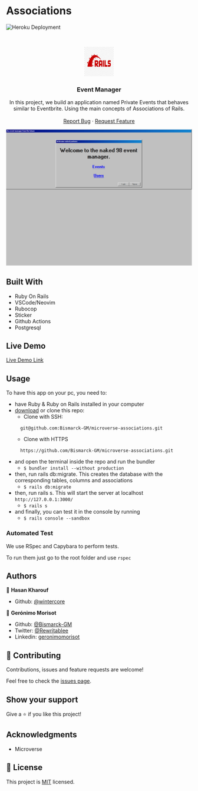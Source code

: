 # Associations

![Heroku Deployment](https://github.com/Bismarck-GM/microverse-associations/workflows/Deploy%20to%20Heroku/badge.svg?branch=development)

<br />
<p align="center">
  <a href="https://github.com/Bismarck-GM/microverse-associations">
    <img src="rails-image.jpg" alt="Logo" width="80" height="80">
  </a>

  <h3 align="center">Event Manager</h3>

  <p align="center">
    In this project, we build an application named Private Events that behaves similar to Eventbrite. Using the main concepts of Associations of Rails.
    <br />
    <br />
    <a href="https://github.com/Bismarck-GM/microverse-associations/issues">Report Bug</a>
    ·
    <a href="https://github.com/Bismarck-GM/microverse-associations/issues">Request Feature</a>
  </p>
</p>

![screenshot](./demo.gif)

## Built With

- Ruby On Rails
- VSCode/Neovim
- Rubocop
- Sticker
- Github Actions
- Postgresql

## Live Demo

[Live Demo Link](https://naked-event-manager.herokuapp.com/)


<!-- INSTALLATION -->
## Usage

To have this app on your pc, you need to:
* have Ruby & Ruby on Rails installed in your computer
* [download](https://github.com/Bismarck-GM/microverse-associations/archive/development.zip) or clone this repo:
  - Clone with SSH:
  ```
    git@github.com:Bismarck-GM/microverse-associations.git
  ```
  - Clone with HTTPS
  ```
    https://github.com/Bismarck-GM/microverse-associations.git
  ```
* and open the terminal inside the repo and run the bundler
  - ```$ bundler install --without production```
* then, run rails db:migrate. This creates the database with the corresponding tables, columns and associations
  - ```$ rails db:migrate```
* then, run rails s. This will start the server at localhost `http://127.0.0.1:3000/`
  - ```$ rails s```
* and finally, you can test it in the console by running
  - ```$ rails console --sandbox```

<!-- AUTOMATED TEST -->
### Automated Test

We use RSpec and Capybara to perform tests.

To run them just go to the root folder and use ```rspec```

## Authors

👤 **Hasan Kharouf**

- Github: [@wintercore](https://github.com/wintercore)

👤 **Gerónimo Morisot**

- Github: [@Bismarck-GM](https://github.com/Bismarck-GM)
- Twitter: [@Rewritablee](https://twitter.com/Rewritablee)
- Linkedin: [geronimomorisot](https://linkedin.com/in/geronimomorisot)

## 🤝 Contributing

Contributions, issues and feature requests are welcome!

Feel free to check the [issues page](issues/).

## Show your support

Give a ⭐️ if you like this project!

## Acknowledgments

- Microverse

## 📝 License

This project is [MIT](lic.url) licensed.
